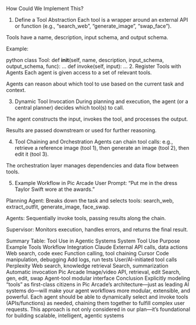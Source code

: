 How Could We Implement This?
1. Define a Tool Abstraction
Each tool is a wrapper around an external API or function (e.g., “search_web”, “generate_image”, “swap_face”).

Tools have a name, description, input schema, and output schema.

Example:

python
class Tool:
    def __init__(self, name, description, input_schema, output_schema, func):
        ...
    def invoke(self, input):
        ...
2. Register Tools with Agents
Each agent is given access to a set of relevant tools.

Agents can reason about which tool to use based on the current task and context.

3. Dynamic Tool Invocation
During planning and execution, the agent (or a central planner) decides which tool(s) to call.

The agent constructs the input, invokes the tool, and processes the output.

Results are passed downstream or used for further reasoning.

4. Tool Chaining and Orchestration
Agents can chain tool calls: e.g., retrieve a reference image (tool 1), then generate an image (tool 2), then edit it (tool 3).

The orchestration layer manages dependencies and data flow between tools.

5. Example Workflow in Pic Arcade
User Prompt: “Put me in the dress Taylor Swift wore at the awards.”

Planning Agent: Breaks down the task and selects tools: search_web, extract_outfit, generate_image, face_swap.

Agents: Sequentially invoke tools, passing results along the chain.

Supervisor: Monitors execution, handles errors, and returns the final result.

Summary Table: Tool Use in Agentic Systems
System	Tool Use Purpose	Example Tools	Workflow Integration
Claude	External API calls, data actions	Web search, code exec	Function calling, tool chaining
Cursor	Code manipulation, debugging	Add logs, run tests	User/AI-initiated tool calls
Perplexity	Web search, knowledge retrieval	Search, summarization	Automatic invocation
Pic Arcade	Image/video API, retrieval, edit	Search, gen, edit, swap	Agent-tool modular interface
Conclusion
Explicitly modeling “tools” as first-class citizens in Pic Arcade’s architecture—just as leading AI systems do—will make your agent workflows more modular, extensible, and powerful. Each agent should be able to dynamically select and invoke tools (APIs/functions) as needed, chaining them together to fulfill complex user requests. This approach is not only considered in our plan—it’s foundational for building scalable, intelligent, agentic systems